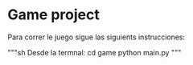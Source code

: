 # Game project

Para correr le juego sigue las siguients instrucciones:

"""sh
Desde la termnal: 
cd game
python main.py 
"""

 




